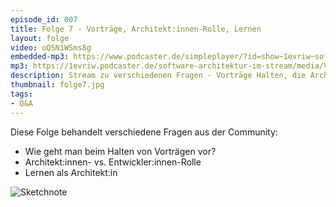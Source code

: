 ```yaml
---
episode_id: 007
title: Folge 7 - Vorträge, Architekt:innen-Rolle, Lernen
layout: folge
video: oQSN1WSms8g
embedded-mp3: https://www.podcaster.de/simpleplayer/?id=show~1evriw~software-architektur-im-stream~pod-5faba3ffab1ce158439755&v=1605085002
mp3: https://1evriw.podcaster.de/software-architektur-im-stream/media/VortraegeArchitektinRolleLernen.mp3
description: Stream zu verschiedenen Fragen - Vorträge Halten, die Architekt:innen-Rolle vs. die Entwickler:innen-Rolle, Lernen als Architekt
thumbnail: folge7.jpg
tags:
- Q&A
---
```


Diese Folge behandelt verschiedene Fragen aus der Community:

* Wie geht man beim Halten von Vorträgen vor?
* Architekt:innen- vs. Entwickler:innen-Rolle
* Lernen als Architekt:in

![Sketchnote](/sketchnotes/folge7.jpg "Sketchnote")
